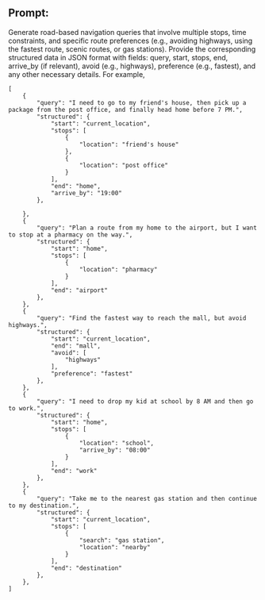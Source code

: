 ## Prompt:

Generate road-based navigation queries that involve multiple stops, time constraints, and specific route preferences (e.g., avoiding highways, using the fastest route, scenic routes, or gas stations). Provide the corresponding structured data in JSON format with fields: query, start, stops, end, arrive_by (if relevant), avoid (e.g., highways), preference (e.g., fastest), and any other necessary details. For example,

```
[
    {
        "query": "I need to go to my friend's house, then pick up a package from the post office, and finally head home before 7 PM.",
        "structured": {
            "start": "current_location",
            "stops": [
                {
                    "location": "friend's house"
                },
                {
                    "location": "post office"
                }
            ],
            "end": "home",
            "arrive_by": "19:00"
        },

    },
    {
        "query": "Plan a route from my home to the airport, but I want to stop at a pharmacy on the way.",
        "structured": {
            "start": "home",
            "stops": [
                {
                    "location": "pharmacy"
                }
            ],
            "end": "airport"
        },
    }, 
    {
        "query": "Find the fastest way to reach the mall, but avoid highways.",
        "structured": {
            "start": "current_location",
            "end": "mall",
            "avoid": [
                "highways"
            ],
            "preference": "fastest"
        },
    },
    {
        "query": "I need to drop my kid at school by 8 AM and then go to work.",
        "structured": {
            "start": "home",
            "stops": [
                {
                    "location": "school",
                    "arrive_by": "08:00"
                }
            ],
            "end": "work"
        },
    },
    {
        "query": "Take me to the nearest gas station and then continue to my destination.",
        "structured": {
            "start": "current_location",
            "stops": [
                {
                    "search": "gas station",
                    "location": "nearby"
                }
            ],
            "end": "destination"
        },
    },
]
```
